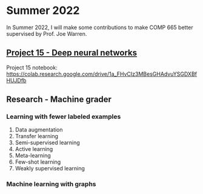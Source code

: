 # Summer 2022

In Summer 2022, I will make some contributions to make COMP 665 better supervised by Prof. Joe Warren.  

## [Project 15 - Deep neural networks](https://github.com/yangzeyu8/Summer-2022/blob/main/Project%2015%20-%20Deep%20neural%20networks/README.md)

Project 15 notebook: https://colab.research.google.com/drive/1a_FHvCIz3MBesGHAdvuYSGDXBfHUJDfb

## Research - Machine grader

### Learning with fewer labeled examples

1) Data augmentation
2) Transfer learning
3) Semi-supervised learning
4) Active learning
5) Meta-learning
6) Few-shot learning
7) Weakly supervised learning

### Machine learning with graphs
